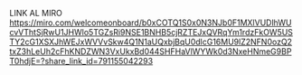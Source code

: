 LINK AL MIRO https://miro.com/welcomeonboard/b0xCOTQ1S0x0N3NJb0F1MXlVUDlhWUcvVThtSjRwU1JHWlo5TGZsRi9NSE1BNHB5cjRZTEJxQVRqYm1rdzFkOW5USTY2cG1XSXJhWEJxWVVvSkw4Q1N1aUQxbjBqU0dlcG16MU9lZ2NFN0ozQ2txZ3hLeUh2cFhKNDZWN3VxUkxBd044SHFHaVlWYWk0d3NxeHNmeG9BPT0hdjE=?share_link_id=791155042293